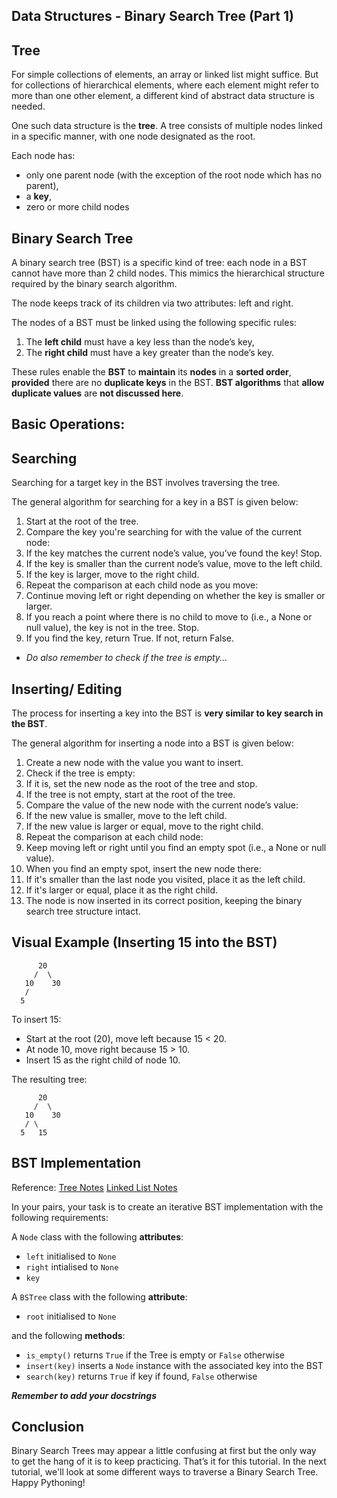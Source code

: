 ## Data Structures - Binary Search Tree (Part 1)

## Tree

For simple collections of elements, an array or linked list might suffice. But for collections of hierarchical elements, where each element might refer to more than one other element, a different kind of abstract data structure is needed.

One such data structure is the **tree**. A tree consists of multiple nodes linked in a specific manner, with one node designated as the root.

Each node has:

- only one parent node (with the exception of the root node which has no parent),
- a **key**,
- zero or more child nodes

## Binary Search Tree
A binary search tree (BST) is a specific kind of tree: each node in a BST cannot have more than 2 child nodes. This mimics the hierarchical structure required by the binary search algorithm.

The node keeps track of its children via two attributes: left and right.

The nodes of a BST must be linked using the following specific rules:
1. The **left child** must have a key less than the node’s key,
2. The **right child** must have a key greater than the node’s key.

These rules enable the **BST** to **maintain** its **nodes** in a **sorted order**, **provided** there are no **duplicate keys** in the BST. **BST algorithms** that **allow duplicate values** are **not discussed here**.

## Basic Operations:

## Searching
Searching for a target key in the BST involves traversing the tree.

The general algorithm for searching for a key in a BST is given below:

1. Start at the root of the tree.
2. Compare the key you're searching for with the value of the current node:
3. If the key matches the current node’s value, you’ve found the key! Stop.
4. If the key is smaller than the current node’s value, move to the left child.
5. If the key is larger, move to the right child.
6. Repeat the comparison at each child node as you move:
7. Continue moving left or right depending on whether the key is smaller or larger.
8. If you reach a point where there is no child to move to (i.e., a None or null value), the key is not in the tree. Stop.
9. If you find the key, return True. If not, return False.

* <i>Do also remember to check if the tree is empty...</i>

## Inserting/ Editing
The process for inserting a key into the BST is **very similar to key search in the BST**.

The general algorithm for inserting a node into a BST is given below:

1. Create a new node with the value you want to insert.
2. Check if the tree is empty:
3. If it is, set the new node as the root of the tree and stop.
4. If the tree is not empty, start at the root of the tree.
5. Compare the value of the new node with the current node’s value:
6. If the new value is smaller, move to the left child.
7. If the new value is larger or equal, move to the right child.
8. Repeat the comparison at each child node:
9. Keep moving left or right until you find an empty spot (i.e., a None or null value).
10. When you find an empty spot, insert the new node there:
11. If it's smaller than the last node you visited, place it as the left child.
12. If it's larger or equal, place it as the right child.
13. The node is now inserted in its correct position, keeping the binary search tree structure intact.

## Visual Example (Inserting 15 into the BST)
`      20`<br>
`     /  \`<br>
`   10    30`<br>
`   /`<br>
`  5`

To insert 15:
- Start at the root (20), move left because 15 < 20.  
- At node 10, move right because 15 > 10.  
- Insert 15 as the right child of node 10.

The resulting tree:

`      20`<br>
`     /  \`<br>
`   10    30`<br>
`   / \`<br>
`  5   15`

## BST Implementation

Reference:
[Tree Notes](https://docs.google.com/document/d/16J_UDaYjGg0JrcdQ68IJH_9kIx_jFvlabJIxJSCqoZc/edit?tab=t.0)
[Linked List Notes](https://docs.google.com/document/d/1d5DVPfbw_o475AmZ9n13ORy9fd8dBynkVbkVRthhms8/edit#heading=h.mejovh4ux3)

In your pairs, your task is to create an iterative BST implementation with the following requirements:

A `Node` class with the following **attributes**:
- `left` initialised to `None`
- `right` intialised to `None`
- `key`

A `BSTree` class with the following **attribute**:
- `root` initialised to `None`

and the following **methods**:
- `is_empty()` returns `True` if the Tree is empty or `False` otherwise 
- `insert(key)` inserts a `Node` instance with the associated key into the BST
- `search(key)` returns `True` if key if found, `False` otherwise

<i>**Remember to add your docstrings**</i>

## Conclusion
Binary Search Trees may appear a little confusing at first but the only way to get the hang of it is to keep practicing. That’s it for this tutorial. In the next tutorial, we'll look at some different ways to traverse a Binary Search Tree. Happy Pythoning!